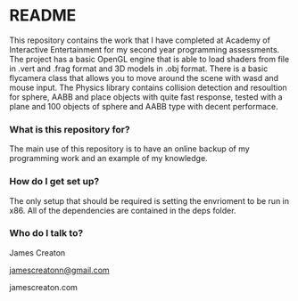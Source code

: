# README #

This repository contains the work that I have completed at Academy of Interactive Entertainment for my second year programming assessments. The project has a basic OpenGL engine that is able to load shaders from file in .vert and .frag format 
and 3D models in .obj format. There is a basic flycamera class that allows you to move around the scene with wasd and
mouse input. The Physics library contains collision detection and resoultion for sphere, AABB and place objects with
quite fast response, tested with a plane and 100 objects of sphere and AABB type with decent performace.

### What is this repository for? ###

The main use of this repository is to have an online backup of my programming work
and an example of my knowledge.

### How do I get set up? ####

The only setup that should be required is setting the envrioment to be run in x86. All of the dependencies are contained
in the deps folder.

### Who do I talk to? ###

James Creaton


jamescreatonn@gmail.com


jamescreaton.com